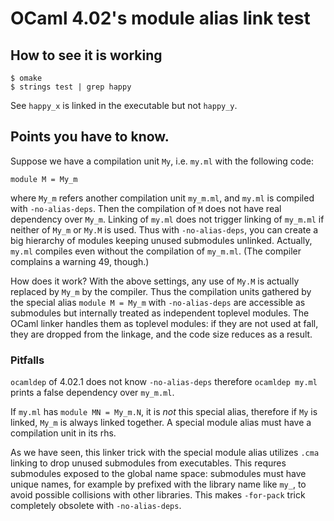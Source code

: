 # OCaml 4.02's module alias link test

## How to see it is working

```shell
$ omake
$ strings test | grep happy
```

See `happy_x` is linked in the executable but not `happy_y`.

## Points you have to know.

Suppose we have a compilation unit `My`, i.e. `my.ml` with the following code:

```
module M = My_m
```

where `My_m` refers another compilation unit `my_m.ml`, and `my.ml` is compiled with `-no-alias-deps`.  Then the compilation of `M` does not have real dependency over `My_m`.  Linking of `my.ml` does not trigger linking of `my_m.ml` if neither of `My_m` or `My.M` is used.  Thus with `-no-alias-deps`, you can create a big hierarchy of modules keeping unused submodules unlinked.  Actually, `my.ml` compiles even without the compilation of `my_m.ml`. (The compiler complains a warning 49, though.)

How does it work?  With the above settings, any use of `My.M` is actually replaced by `My_m` by the compiler.  Thus the compilation units gathered by the special alias `module M = My_m` with `-no-alias-deps` are accessible as submodules but internally treated as independent toplevel modules.  The OCaml linker handles them as toplevel modules: if they are not used at fall, they are dropped from the linkage, and the code size reduces as a result. 

### Pitfalls

`ocamldep` of 4.02.1 does not know `-no-alias-deps` therefore `ocamldep my.ml` prints a false dependency over `my_m.ml`.

If `my.ml` has `module MN = My_m.N`, it is *not* this special alias, therefore if `My` is linked, `My_m` is always linked together.  A special module alias must have a compilation unit in its rhs.

As we have seen, this linker trick with the special module alias utilizes `.cma` linking to drop unused submodules from executables.  This requres submodules exposed to the global name space: submodules must have unique names, for example by prefixed with the library name like `my_`, to avoid possible collisions with other libraries.  This makes `-for-pack` trick completely obsolete with `-no-alias-deps`.
